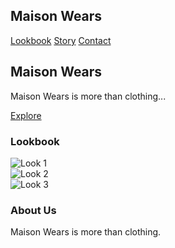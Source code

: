 <!DOCTYPE html>
<html lang="en">
<head>
  <meta charset="UTF-8" />
  <meta name="viewport" content="width=device-width, initial-scale=1.0" />
  <title>Maison Wears</title>
  <script src="https://cdn.tailwindcss.com"></script>
</head>
<body class="bg-gray-900 text-white">

  <!-- Navbar -->
  <nav class="flex justify-between items-center p-6 bg-black/60">
    <h1 class="text-2xl font-bold">Maison Wears</h1>
    <div class="space-x-6">
      <a href="#lookbook" class="hover:underline">Lookbook</a>
      <a href="#story" class="hover:underline">Story</a>
      <a href="#contact" class="hover:underline">Contact</a>
    </div>
  </nav>

  <!-- Hero Section -->
  <section class="h-[85vh] flex flex-col items-center justify-center bg-black/40">
    <div class="text-center">
      <h2 class="text-6xl font-extrabold">Maison Wears</h2>
      <p class="text-lg text-gray-200 mt-4">Maison Wears is more than clothing...</p>
      <a href="#lookbook" class="px-8 py-3 mt-6 inline-block bg-white text-black rounded-lg font-bold">Explore</a>
    </div>
  </section>

  <!-- Lookbook Section -->
  <section id="lookbook" class="py-20 px-6">
    <h3 class="text-4xl font-bold mb-10 text-center">Lookbook</h3>
    <div class="grid md:grid-cols-3 gap-8">
      <div class="rounded-2xl overflow-hidden">
        <img src="https://via.placeholder.com/300" alt="Look 1" />
      </div>
      <div class="rounded-2xl overflow-hidden">
        <img src="https://via.placeholder.com/300" alt="Look 2" />
      </div>
      <div class="rounded-2xl overflow-hidden">
        <img src="https://via.placeholder.com/300" alt="Look 3" />
      </div>
    </div>
  </section>

  <!-- About Section -->
  <section id="about" class="py-20 px-6 text-center">
    <h3 class="text-4xl font-bold mb-6">About Us</h3>
    <p class="max-w-3xl mx-auto">
      Maison Wears is more than clothing. 
